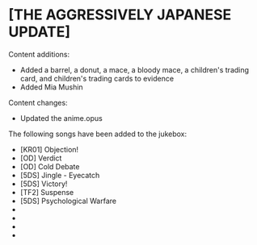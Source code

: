 # [THE AGGRESSIVELY JAPANESE UPDATE]

Content additions:
   * Added a barrel, a donut, a mace, a bloody mace, a children's trading card, and children's trading cards to evidence
   * Added Mia Mushin

Content changes:
   * Updated the anime.opus

The following songs have been added to the jukebox:
   * [KR01] Objection!
   * [OD] Verdict
   * [OD] Cold Debate
   * [5DS] Jingle - Eyecatch
   * [5DS] Victory!
   * [TF2] Suspense
   * [5DS] Psychological Warfare
   * 
   * 
   * 
   * 